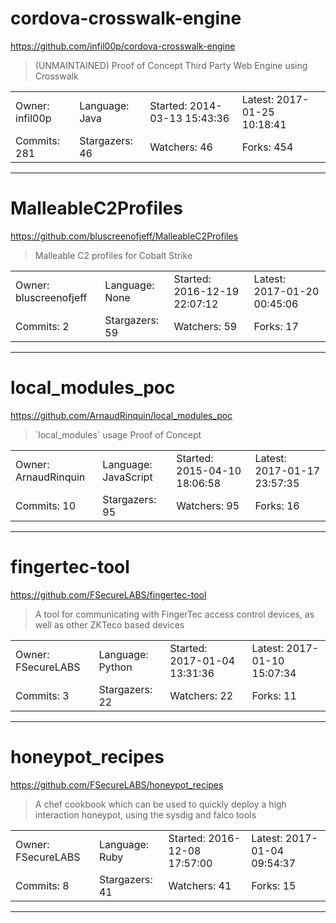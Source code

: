 # cordova-crosswalk-engine

https://github.com/infil00p/cordova-crosswalk-engine
<blockquote>
(UNMAINTAINED) Proof of Concept Third Party Web Engine using Crosswalk
</blockquote>

<table>
<tr><td>Owner: infil00p</td>
    <td>Language: Java</td>
    <td>Started: 2014-03-13 15:43:36</td>
    <td>Latest: 2017-01-25 10:18:41</td></tr>
<tr><td>Commits: 281</td>
    <td>Stargazers: 46</td>
    <td>Watchers: 46</td>
    <td>Forks: 454</td></tr>
</table>

---

# MalleableC2Profiles

https://github.com/bluscreenofjeff/MalleableC2Profiles
<blockquote>
Malleable C2 profiles for Cobalt Strike
</blockquote>

<table>
<tr><td>Owner: bluscreenofjeff</td>
    <td>Language: None</td>
    <td>Started: 2016-12-19 22:07:12</td>
    <td>Latest: 2017-01-20 00:45:06</td></tr>
<tr><td>Commits: 2</td>
    <td>Stargazers: 59</td>
    <td>Watchers: 59</td>
    <td>Forks: 17</td></tr>
</table>

---

# local_modules_poc

https://github.com/ArnaudRinquin/local_modules_poc
<blockquote>
`local_modules` usage Proof of Concept
</blockquote>

<table>
<tr><td>Owner: ArnaudRinquin</td>
    <td>Language: JavaScript</td>
    <td>Started: 2015-04-10 18:06:58</td>
    <td>Latest: 2017-01-17 23:57:35</td></tr>
<tr><td>Commits: 10</td>
    <td>Stargazers: 95</td>
    <td>Watchers: 95</td>
    <td>Forks: 16</td></tr>
</table>

---

# fingertec-tool

https://github.com/FSecureLABS/fingertec-tool
<blockquote>
A tool for communicating with FingerTec access control devices, as well as other ZKTeco based devices
</blockquote>

<table>
<tr><td>Owner: FSecureLABS</td>
    <td>Language: Python</td>
    <td>Started: 2017-01-04 13:31:36</td>
    <td>Latest: 2017-01-10 15:07:34</td></tr>
<tr><td>Commits: 3</td>
    <td>Stargazers: 22</td>
    <td>Watchers: 22</td>
    <td>Forks: 11</td></tr>
</table>

---

# honeypot_recipes

https://github.com/FSecureLABS/honeypot_recipes
<blockquote>
A chef cookbook which can be used to quickly deploy a high interaction honeypot, using the sysdig and falco tools
</blockquote>

<table>
<tr><td>Owner: FSecureLABS</td>
    <td>Language: Ruby</td>
    <td>Started: 2016-12-08 17:57:00</td>
    <td>Latest: 2017-01-04 09:54:37</td></tr>
<tr><td>Commits: 8</td>
    <td>Stargazers: 41</td>
    <td>Watchers: 41</td>
    <td>Forks: 15</td></tr>
</table>

---

